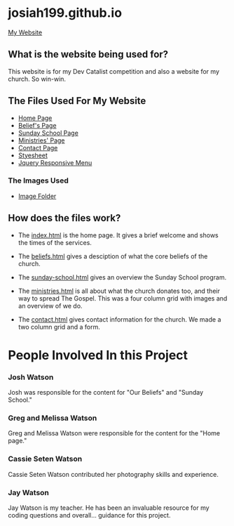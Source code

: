 # josiah199.github.io

[My Website](https://josiah199.github.io)

## What is the website being used for?

This website is for my Dev Catalist competition and also a website for my church.
So win-win.

## The Files Used For My Website

* [Home Page](index.html)
* [Belief's Page](beliefs.html)
* [Sunday School Page](sunday-school.html)
* [Ministries' Page](ministries.html)
* [Contact Page](contact.html)
* [Styesheet](style.css)
* [Jquery Responsive Menu](script.js)

### The Images Used

* [Image Folder](img)

## How does the files work?

* The [index.html](index.html) is the home page. It gives a brief welcome
 and shows the times of the services.

* The [beliefs.html](beliefs.html) gives a desciption of what the core beliefs of the church.

* The [sunday-school.html](sunday-school.html) gives an overview the Sunday School program.

* The [ministries.html](ministries.html) is all about what the church donates too, and their way to spread The Gospel.
 This was a four column grid with images and an overview of we do.

* The [contact.html](contact.html) gives contact information for the church. We made a two column grid and a form.

# People Involved In this Project

### Josh Watson

Josh was responsible for the content for "Our Beliefs" and "Sunday School."

### Greg and Melissa Watson

Greg and Melissa Watson were responsible for the content for the "Home page."

### Cassie Seten Watson

Cassie Seten Watson contributed her photography skills and experience.

### Jay Watson

Jay Watson is my teacher. He has been an invaluable resource for my coding questions and overall...
guidance for this project.
